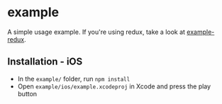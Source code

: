 # example

A simple usage example. If you're using redux, take a look at [example-redux](../example-redux).

## Installation - iOS

* In the `example/` folder, run `npm install`
* Open `example/ios/example.xcodeproj` in Xcode and press the play button
